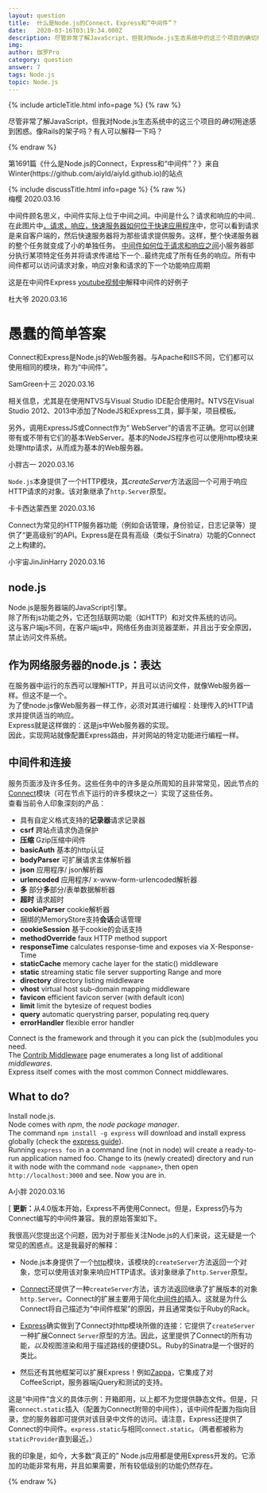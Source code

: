 ```yaml
---
layout: question
title:  什么是Node.js的Connect，Express和“中间件”？
date:   2020-03-16T03:19:34.000Z
description: 尽管非常了解JavaScript，但我对Node.js生态系统中的这三个项目的确切用途感到困惑。像Rails的架子吗？有人可以解释一下吗？...
img: 
author: 伽罗Pro
category: question
answer: 7
tags: Node.js
topic: Node.js
---
```

<div class="article-root">
  <div class="article">
    {% include articleTitle.html info=page %}
    {% raw %}
    <div class="article-content"><p><font style="vertical-align: inherit;"><font style="vertical-align: inherit;">尽管非常了解JavaScript，但我对</font><font style="vertical-align: inherit;">Node.js生态系统中的这三个项目的</font></font><em><font style="vertical-align: inherit;"><font style="vertical-align: inherit;">确切</font></font></em><font style="vertical-align: inherit;"><font style="vertical-align: inherit;">用途</font><font style="vertical-align: inherit;">感到困惑</font><font style="vertical-align: inherit;">。</font><font style="vertical-align: inherit;">像Rails的架子吗？</font><font style="vertical-align: inherit;">有人可以解释一下吗？</font></font></p></div>
    {% endraw %}
  </div>
  <p class="winter_mark">第1691篇《什么是Node.js的Connect，Express和“中间件”？》来自Winter(https://github.com/aiyld/aiyld.github.io)的站点</p>
  <div class="discuss-wrapper">
    {% include discussTitle.html info=page %}
    {% raw %}
    <div class="discuss-item">
        <div class="discuss-parent">
          <div class="discuss-meta">
            <span class="discuss-user">梅樱</span>
            <span class="discuss-time">2020.03.16</span>
          </div>
          <div class="discuss-comment"><p><font style="vertical-align: inherit;"><font style="vertical-align: inherit;">中间件顾名思义，中间件实际上位于中间之间。中间是什么？</font><font style="vertical-align: inherit;">请求和响应的中间.. </font><font style="vertical-align: inherit;">
在此图片中</font></font><a href="https://i.stack.imgur.com/98HUh.png" rel="nofollow noreferrer"><font style="vertical-align: inherit;"><font style="vertical-align: inherit;">，请求，响应，快速服务器如何位于快速应用程序</font></font></a><font style="vertical-align: inherit;"><font style="vertical-align: inherit;">中，您可以看到请求是来自客户端的，然后快速服务器将为那些请求提供服务。这样，整个快递服务器的整个任务就变成了小的单独任务。
</font></font><a href="https://i.stack.imgur.com/Q0tG1.png" rel="nofollow noreferrer"><font style="vertical-align: inherit;"><font style="vertical-align: inherit;">中间件如何位于请求和响应之间</font></font></a><font style="vertical-align: inherit;"><font style="vertical-align: inherit;">小服务器部分执行某项特定任务并将请求传递给下一个..最终完成了所有任务的响应。所有中间件都可以访问请求对象，响应对象和请求的下一个功能响应周期</font></font></p>

<p><font style="vertical-align: inherit;"><font style="vertical-align: inherit;">这是在中间件Express </font><a href="https://www.youtube.com/watch?v=iBkOz9WLZRM&amp;t=543s" rel="nofollow noreferrer"><font style="vertical-align: inherit;">youtube视频中</font></a><font style="vertical-align: inherit;">解释中间件的好例子</font></font><a href="https://www.youtube.com/watch?v=iBkOz9WLZRM&amp;t=543s" rel="nofollow noreferrer"><font style="vertical-align: inherit;"></font></a></p></div>
        </div></div><div class="discuss-item">
        <div class="discuss-parent">
          <div class="discuss-meta">
            <span class="discuss-user">杜大爷</span>
            <span class="discuss-time">2020.03.16</span>
          </div>
          <div class="discuss-comment"><h1><font style="vertical-align: inherit;"><font style="vertical-align: inherit;">愚蠢的简单答案</font></font></h1>

<p><font style="vertical-align: inherit;"><font style="vertical-align: inherit;">Connect和Express是Node.js的Web服务器。</font><font style="vertical-align: inherit;">与Apache和IIS不同，它们都可以使用相同的模块，称为“中间件”。</font></font></p></div>
        </div></div><div class="discuss-item">
        <div class="discuss-parent">
          <div class="discuss-meta">
            <span class="discuss-user">SamGreen十三</span>
            <span class="discuss-time">2020.03.16</span>
          </div>
          <div class="discuss-comment"><p><font style="vertical-align: inherit;"><font style="vertical-align: inherit;">相关信息，尤其是在使用NTVS与Visual Studio IDE配合使用时。</font><font style="vertical-align: inherit;">NTVS在Visual Studio 2012、2013中添加了NodeJS和Express工具，脚手架，项目模板。</font></font></p>

<p><font style="vertical-align: inherit;"><font style="vertical-align: inherit;">另外，调用ExpressJS或Connect作为“ WebServer”的语言不正确。</font><font style="vertical-align: inherit;">您可以创建带有或不带有它们的基本WebServer。</font><font style="vertical-align: inherit;">基本的NodeJS程序也可以使用http模块来处理http请求，从而成为基本的Web服务器。</font></font></p></div>
        </div></div><div class="discuss-item">
        <div class="discuss-parent">
          <div class="discuss-meta">
            <span class="discuss-user">小胖古一</span>
            <span class="discuss-time">2020.03.16</span>
          </div>
          <div class="discuss-comment"><p><code>Node.js</code><font style="vertical-align: inherit;"><font style="vertical-align: inherit;">本身提供了一个HTTP模块，其</font></font><em><font style="vertical-align: inherit;"><font style="vertical-align: inherit;">createServer</font></font></em><font style="vertical-align: inherit;"><font style="vertical-align: inherit;">方法返回一个可用于响应HTTP请求的对象。</font><font style="vertical-align: inherit;">该对象继承了</font></font><code>http.Server</code><font style="vertical-align: inherit;"><font style="vertical-align: inherit;">原型。</font></font></p></div>
        </div></div><div class="discuss-item">
        <div class="discuss-parent">
          <div class="discuss-meta">
            <span class="discuss-user">卡卡西达蒙西里</span>
            <span class="discuss-time">2020.03.16</span>
          </div>
          <div class="discuss-comment"><p><font style="vertical-align: inherit;"><font style="vertical-align: inherit;">Connect为常见的HTTP服务器功能（例如会话管理，身份验证，日志记录等）提供了“更高级别”的API。</font><font style="vertical-align: inherit;">Express是在具有高级（类似于Sinatra）功能的Connect之上构建的。</font></font></p></div>
        </div></div><div class="discuss-item">
        <div class="discuss-parent">
          <div class="discuss-meta">
            <span class="discuss-user">小宇宙JinJinHarry</span>
            <span class="discuss-time">2020.03.16</span>
          </div>
          <div class="discuss-comment"><h2><font style="vertical-align: inherit;"><font style="vertical-align: inherit;">node.js</font></font></h2>

<p><font style="vertical-align: inherit;"><font style="vertical-align: inherit;">Node.js是服务器端的JavaScript引擎。</font></font><br><font style="vertical-align: inherit;"><font style="vertical-align: inherit;">
除了所有js功能之外，它还包括联网功能（如HTTP）和对文件系统的访问。</font></font><br><font style="vertical-align: inherit;"><font style="vertical-align: inherit;">
这与客户端js不同，在客户端js中，网络任务由浏览器垄断，并且出于安全原因，禁止访问文件系统。  </font></font></p>

<h2><font style="vertical-align: inherit;"><font style="vertical-align: inherit;">作为网络服务器的nod​​e.js：表达</font></font></h2>

<p><font style="vertical-align: inherit;"><font style="vertical-align: inherit;">在服务器中运行的东西可以理解HTTP，并且可以访问文件，就像Web服务器一样。</font><font style="vertical-align: inherit;">但这不是一个。</font></font><br><font style="vertical-align: inherit;"><font style="vertical-align: inherit;">
为了使node.js像Web服务器一样工作，必须对其进行编程：处理传入的HTTP请求并提供适当的响应。</font></font><br><font style="vertical-align: inherit;"><font style="vertical-align: inherit;">
Express就是这样做的：这是js中Web服务器的实现。</font></font><br><font style="vertical-align: inherit;"><font style="vertical-align: inherit;">
因此，实现网站就像配置Express路由，并对网站的特定功能进行编程一样。  </font></font></p>

<h2><font style="vertical-align: inherit;"><font style="vertical-align: inherit;">中间件和连接</font></font></h2>

<p><font style="vertical-align: inherit;"><font style="vertical-align: inherit;">服务页面涉及许多任务。</font><font style="vertical-align: inherit;">这些任务中的许多是众所周知的且非常常见，因此节点的</font></font><a href="http://www.senchalabs.org/connect/" rel="noreferrer"><font style="vertical-align: inherit;"><font style="vertical-align: inherit;">Connect</font></font></a><font style="vertical-align: inherit;"><font style="vertical-align: inherit;">模块（可在节点下运行的许多模块之一）实现了这些任务。</font></font><br><font style="vertical-align: inherit;"><font style="vertical-align: inherit;">
查看当前令人印象深刻的产品：</font></font></p>

<ul>
<li><strong><font style="vertical-align: inherit;"></font></strong><font style="vertical-align: inherit;"><font style="vertical-align: inherit;">           具有自定义格式支持的</font><strong><font style="vertical-align: inherit;">记录器</font></strong><font style="vertical-align: inherit;">请求记录器</font></font></li>
<li><strong><font style="vertical-align: inherit;"><font style="vertical-align: inherit;">csrf</font></font></strong><font style="vertical-align: inherit;"><font style="vertical-align: inherit;">              跨站点请求伪造保护</font></font></li>
<li><strong><font style="vertical-align: inherit;"><font style="vertical-align: inherit;">压缩</font></font></strong><font style="vertical-align: inherit;"><font style="vertical-align: inherit;">          Gzip压缩中间件</font></font></li>
<li><strong><font style="vertical-align: inherit;"><font style="vertical-align: inherit;">basicAuth</font></font></strong><font style="vertical-align: inherit;"><font style="vertical-align: inherit;">         基本的http认证</font></font></li>
<li><strong><font style="vertical-align: inherit;"><font style="vertical-align: inherit;">bodyParser</font></font></strong><font style="vertical-align: inherit;"><font style="vertical-align: inherit;">        可扩展请求主体解析器</font></font></li>
<li><strong><font style="vertical-align: inherit;"><font style="vertical-align: inherit;">json</font></font></strong><font style="vertical-align: inherit;"><font style="vertical-align: inherit;">              应用程序/ json解析器</font></font></li>
<li><strong><font style="vertical-align: inherit;"><font style="vertical-align: inherit;">urlencoded</font></font></strong><font style="vertical-align: inherit;"><font style="vertical-align: inherit;">        应用程序/ x-www-form-urlencoded解析器</font></font></li>
<li><strong><font style="vertical-align: inherit;"><font style="vertical-align: inherit;">多</font></font></strong><font style="vertical-align: inherit;"><font style="vertical-align: inherit;">         部分</font><strong><font style="vertical-align: inherit;">多</font></strong><font style="vertical-align: inherit;">部分/表单数据解析器</font></font></li>
<li><strong><font style="vertical-align: inherit;"><font style="vertical-align: inherit;">超时</font></font></strong><font style="vertical-align: inherit;"><font style="vertical-align: inherit;">           请求超时</font></font></li>
<li><strong><font style="vertical-align: inherit;"><font style="vertical-align: inherit;">cookieParser</font></font></strong><font style="vertical-align: inherit;"><font style="vertical-align: inherit;">      cookie解析器</font></font></li>
<li><strong><font style="vertical-align: inherit;"></font></strong><font style="vertical-align: inherit;"><font style="vertical-align: inherit;">          捆绑的MemoryStore支持</font><strong><font style="vertical-align: inherit;">会话</font></strong><font style="vertical-align: inherit;">会话管理</font></font></li>
<li><strong><font style="vertical-align: inherit;"><font style="vertical-align: inherit;">cookieSession</font></font></strong><font style="vertical-align: inherit;"><font style="vertical-align: inherit;">     基于cookie的会话支持</font></font></li>
<li><strong>methodOverride</strong>   faux HTTP method support</li>
<li><strong>responseTime</strong>     calculates response-time and exposes via X-Response-Time</li>
<li><strong>staticCache</strong>      memory cache layer for the static() middleware</li>
<li><strong>static</strong>           streaming static file server supporting Range and more</li>
<li><strong>directory</strong>        directory listing middleware</li>
<li><strong>vhost</strong>            virtual host sub-domain mapping middleware</li>
<li><strong>favicon</strong>          efficient favicon server (with default icon)</li>
<li><strong>limit</strong>            limit the bytesize of request bodies</li>
<li><strong>query</strong>            automatic querystring parser, populating req.query</li>
<li><strong>errorHandler</strong>     flexible error handler</li>
</ul>

<p>Connect is the framework and through it you can pick the (sub)modules you need.<br>
The <a href="https://github.com/senchalabs/connect/wiki" rel="noreferrer">Contrib Middleware</a> page enumerates a long list of additional <em>middlewares</em>.<br>
Express itself comes with the most common Connect middlewares.  </p>

<h2>What to do?</h2>

<p>Install node.js.<br>
Node comes with <em>npm</em>, the <em>node package manager</em>.<br>
The command <code>npm install -g express</code> will download and install express globally (check the <a href="http://expressjs.com/guide.html" rel="noreferrer">express guide</a>).<br>
Running <code>express foo</code> in a command line (not in node) will create a ready-to-run application named foo. Change to its (newly created) directory and run it with node with the command <code>node &lt;appname&gt;</code>, then open <code>http://localhost:3000</code> and see.
Now you are in. </p></div>
        </div></div><div class="discuss-item">
        <div class="discuss-parent">
          <div class="discuss-meta">
            <span class="discuss-user">A小胖</span>
            <span class="discuss-time">2020.03.16</span>
          </div>
          <div class="discuss-comment"><p><font style="vertical-align: inherit;"><font style="vertical-align: inherit;">[ </font></font><strong><font style="vertical-align: inherit;"><font style="vertical-align: inherit;">更新：</font></font></strong><font style="vertical-align: inherit;"><font style="vertical-align: inherit;">从4.0版本开始，Express不再使用Connect。</font><font style="vertical-align: inherit;">但是，Express仍与为Connect编写的中间件兼容。</font><font style="vertical-align: inherit;">我的原始答案如下。</font></font></p>

<p><font style="vertical-align: inherit;"><font style="vertical-align: inherit;">我很高兴您提出这个问题，因为对于那些关注Node.js的人们来说，这无疑是一个常见的困惑点。</font><font style="vertical-align: inherit;">这是我最好的解释：</font></font></p>

<ul>
<li><p><font style="vertical-align: inherit;"><font style="vertical-align: inherit;">Node.js本身提供了一个</font></font><a href="http://nodejs.org/docs/v0.4.2/api/all.html#hTTP" rel="noreferrer"><font style="vertical-align: inherit;"><font style="vertical-align: inherit;">http</font></font></a><font style="vertical-align: inherit;"><font style="vertical-align: inherit;">模块，该模块的</font></font><code>createServer</code><font style="vertical-align: inherit;"><font style="vertical-align: inherit;">方法返回一个对象，您可以使用该对象来响应HTTP请求。</font><font style="vertical-align: inherit;">该对象继承了</font></font><code>http.Server</code><font style="vertical-align: inherit;"><font style="vertical-align: inherit;">原型。</font></font></p></li>
<li><p><a href="http://senchalabs.github.com/connect/" rel="noreferrer"><font style="vertical-align: inherit;"><font style="vertical-align: inherit;">Connect</font></font></a><font style="vertical-align: inherit;"><font style="vertical-align: inherit;">还提供了一种</font></font><code>createServer</code><font style="vertical-align: inherit;"><font style="vertical-align: inherit;">方法，该方法返回继承了扩展版本的对象</font></font><code>http.Server</code><font style="vertical-align: inherit;"><font style="vertical-align: inherit;">。</font><font style="vertical-align: inherit;">Connect的扩展主要用于简化</font></font><a href="https://github.com/senchalabs/connect/wiki" rel="noreferrer"><font style="vertical-align: inherit;"><font style="vertical-align: inherit;">中间件的</font></font></a><font style="vertical-align: inherit;"><font style="vertical-align: inherit;">插入</font><font style="vertical-align: inherit;">。</font><font style="vertical-align: inherit;">这就是为什么Connect将自己描述为“中间件框架”的原因，并且通常类似于Ruby的Rack。</font></font></p></li>
<li><p><a href="http://expressjs.com/" rel="noreferrer"><font style="vertical-align: inherit;"><font style="vertical-align: inherit;">Express</font></font></a><font style="vertical-align: inherit;"><font style="vertical-align: inherit;">确实做到了Connect对http模块所做的连接：它提供了</font></font><code>createServer</code><font style="vertical-align: inherit;"><font style="vertical-align: inherit;">一种扩展Connect </font></font><code>Server</code><font style="vertical-align: inherit;"><font style="vertical-align: inherit;">原型的方法。</font><font style="vertical-align: inherit;">因此，这里提供了Connect的所有功能，</font></font><em><font style="vertical-align: inherit;"><font style="vertical-align: inherit;">以及</font></font></em><font style="vertical-align: inherit;"><font style="vertical-align: inherit;">视图渲染和用于描述路线的便捷DSL。</font><font style="vertical-align: inherit;">Ruby的Sinatra是一个很好的类比。</font></font></p></li>
<li><p><font style="vertical-align: inherit;"><font style="vertical-align: inherit;">然后还有其他框架可以扩展Express！</font><font style="vertical-align: inherit;">例如</font></font><a href="https://github.com/mauricemach/zappa" rel="noreferrer"><font style="vertical-align: inherit;"><font style="vertical-align: inherit;">Zappa</font></font></a><font style="vertical-align: inherit;"><font style="vertical-align: inherit;">，它集成了对CoffeeScript，服务器端jQuery和测试的支持。</font></font></p></li>
</ul>

<p><font style="vertical-align: inherit;"><font style="vertical-align: inherit;">这是“中间件”含义的具体示例：开箱即用，以上都不为您提供静态文件。</font><font style="vertical-align: inherit;">但是，只需</font></font><code>connect.static</code><font style="vertical-align: inherit;"><font style="vertical-align: inherit;">插入（配置为Connect附带的中间件），该中间件配置为指向目录，您的服务器即可提供对该目录中文件的访问。</font><font style="vertical-align: inherit;">请注意，Express还提供了Connect的中间件。</font></font><code>express.static</code><font style="vertical-align: inherit;"><font style="vertical-align: inherit;">与相同</font></font><code>connect.static</code><font style="vertical-align: inherit;"><font style="vertical-align: inherit;">。</font><font style="vertical-align: inherit;">（两者都被称为</font></font><code>staticProvider</code><font style="vertical-align: inherit;"><font style="vertical-align: inherit;">直到最近。）</font></font></p>

<p><font style="vertical-align: inherit;"><font style="vertical-align: inherit;">我的印象是，如今，大多数“真正的” Node.js应用都是使用Express开发的。</font><font style="vertical-align: inherit;">它添加的功能非常有用，并且如果需要，所有较低级别的功能仍然存在。</font></font></p></div>
        </div></div>
    {% endraw %}
  </div>
<div>
